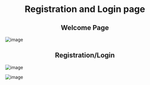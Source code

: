 
<h1 align=center>Registration and Login page</h1>

<h2 align=center>Welcome Page</h2>

![image](https://github.com/HashimHB/Login-page/assets/78270317/4e2220fd-acaf-40c0-85d5-da9aec16b187)


<h2 align=center>Registration/Login</h2>

![image](https://github.com/HashimHB/Login-page/assets/78270317/b1d3a5a0-faa0-4ad0-904f-975413a1a32d)

![image](https://github.com/HashimHB/Login-page/assets/78270317/e03a482d-af39-45e6-8058-53eb8a22711a)
